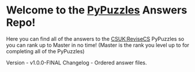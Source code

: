 # Welcome to the [PyPuzzles](https://revisecs.csuk.io/coding-challenges/) Answers Repo! 
Here you can find all of the answers to the [CSUK:ReviseCS](https://revisecs.csuk.io/) PyPuzzles so you can rank up to Master in no time! (Master is the rank you level up to for completing all of the PyPuzzles)

Version - v1.0.0-FINAL
Changelog - Ordered answer files.
